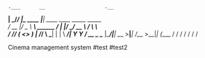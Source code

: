     .___      __                   .__                              
  __| _/_____/  |_            ____ |__| ____   ____   _____ _____   
 / __ |/  _ \   __\  ______ _/ ___\|  |/    \_/ __ \ /     \\__  \  
/ /_/ (  <_> )  |   /_____/ \  \___|  |   |  \  ___/|  Y Y  \/ __ \_
\____ |\____/|__|            \___  >__|___|  /\___  >__|_|  (____  /
     \/                          \/        \/     \/      \/     \/ 
	 
Cinema management system
#test
#test2
